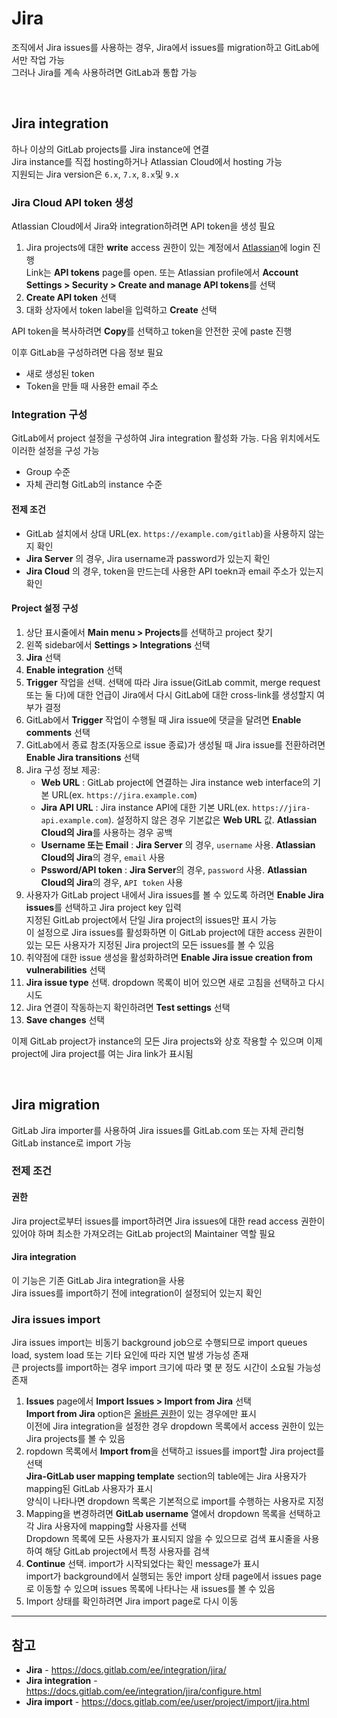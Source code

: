 # Jira

조직에서 Jira issues를 사용하는 경우, Jira에서 issues를 migration하고 GitLab에서만 작업 가능  
그러나 Jira를 계속 사용하려면 GitLab과 통합 가능

<br>

## Jira integration
하나 이상의 GitLab projects를 Jira instance에 연결  
Jira instance를 직접 hosting하거나 Atlassian Cloud에서 hosting 가능  
지원되는 Jira version은 `6.x`, `7.x`, `8.x`및 `9.x`

### Jira Cloud API token 생성
Atlassian Cloud에서 Jira와 integration하려면 API token을 생성 필요

1. Jira projects에 대한 **write** access 권한이 있는 계정에서 [Atlassian](https://id.atlassian.com/manage-profile/security/api-tokens)에 login 진행  
    Link는 **API tokens** page를 open. 또는 Atlassian profile에서 **Account Settings > Security > Create and manage API tokens**를 선택
2. **Create API token** 선택
3. 대화 상자에서 token label을 입력하고 **Create** 선택

API token을 복사하려면 **Copy**를 선택하고 token을 안전한 곳에 paste 진행

이후 GitLab을 구성하려면 다음 정보 필요
- 새로 생성된 token
- Token을 만들 때 사용한 email 주소

### Integration 구성
GitLab에서 project 설정을 구성하여 Jira integration 활성화 가능. 다음 위치에서도 이러한 설정을 구성 가능
- Group 수준
- 자체 관리형 GitLab의 instance 수준

#### 전제 조건
- GitLab 설치에서 상대 URL(ex. `https://example.com/gitlab`)을 사용하지 않는지 확인
- **Jira Server** 의 경우, Jira username과 password가 있는지 확인
- **Jira Cloud** 의 경우, token을 만드는데 사용한 API toekn과 email 주소가 있는지 확인

#### Project 설정 구성
1. 상단 표시줄에서 **Main menu > Projects**를 선택하고 project 찾기
2. 왼쪽 sidebar에서 **Settings > Integrations** 선택
3. **Jira** 선택
4. **Enable integration** 선택
5. **Trigger** 작업을 선택. 선택에 따라 Jira issue(GitLab commit, merge request 또는 둘 다)에 대한 언급이 Jira에서 다시 GitLab에 대한 cross-link를 생성할지 여부가 결정
6. GitLab에서 **Trigger** 작업이 수행될 때 Jira issue에 댓글을 달려면 **Enable comments** 선택
7. GitLab에서 종료 참조(자동으로 issue 종료)가 생성될 때 Jira issue를 전환하려면 **Enable Jira transitions** 선택
8. Jira 구성 정보 제공:
    - **Web URL** : GitLab project에 연결하는 Jira instance web interface의 기본 URL(ex. `https://jira.example.com`)
    - **Jira API URL** : Jira instance API에 대한 기본 URL(ex. `https://jira-api.example.com`). 설정하지 않은 경우 기본값은 **Web URL** 값. **Atlassian Cloud의 Jira**를 사용하는 경우 공백
    - **Username 또는 Email** : **Jira Server** 의 경우, `username` 사용. **Atlassian Cloud의 Jira**의 경우, `email` 사용
    - **Pssword/API token** : **Jira Server**의 경우, `password` 사용. **Atlassian Cloud의 Jira**의 경우, `API token` 사용
9. 사용자가 GitLab project 내에서 Jira issues를 볼 수 있도록 하려면 **Enable Jira issues**를 선택하고 Jira project key 입력  
    지정된 GitLab project에서 단일 Jira project의 issues만 표시 가능  
    이 설정으로 Jira issues를 활성화하면 이 GitLab project에 대한 access 권한이 있는 모든 사용자가 지정된 Jira project의 모든 issues를 볼 수 있음
10. 취약점에 대한 issue 생성을 활성화하려면 **Enable Jira issue creation from vulnerabilities** 선택
11. **Jira issue type** 선택. dropdown 목록이 비어 있으면 새로 고침을 선택하고 다시 시도
12. Jira 연결이 작동하는지 확인하려면 **Test settings** 선택
13. **Save changes** 선택

이제 GitLab project가 instance의 모든 Jira projects와 상호 작용할 수 있으며 이제 project에 Jira project를 여는 Jira link가 표시됨

<br>

## Jira migration
GitLab Jira importer를 사용하여 Jira issues를 GitLab.com 또는 자체 관리형 GitLab instance로 import 가능

### 전제 조건
#### 권한
Jira project로부터 issues를 import하려면 Jira issues에 대한 read access 권한이 있어야 하며 최소한 가져오려는 GitLab project의 Maintainer 역할 필요

#### Jira integration
이 기능은 기존 GitLab Jira integration을 사용  
Jira issues를 import하기 전에 integration이 설정되어 있는지 확인

### Jira issues import
Jira issues import는 비동기 background job으로 수행되므로 import queues load, system load 또는 기타 요인에 따라 지연 발생 가능성 존재  
큰 projects를 import하는 경우 import 크기에 따라 몇 분 정도 시간이 소요될 가능성 존재

1. **Issues** page에서 **Import Issues > Import from Jira** 선택  
    **Import from Jira** option은 [올바른 권한](https://github.com/bigmtn1113/GitLab-Note/blob/master/GitLab/GitLab%20%EC%82%AC%EC%9A%A9/Jira.md#%EA%B6%8C%ED%95%9C)이 있는 경우에만 표시  
    이전에 Jira integration을 설정한 경우 dropdown 목록에서 access 권한이 있는 Jira projects를 볼 수 있음
2. ropdown 목록에서 **Import from**을 선택하고 issues를 import할 Jira project를 선택  
    **Jira-GitLab user mapping template** section의 table에는 Jira 사용자가 mapping된 GitLab 사용자가 표시  
    양식이 나타나면 dropdown 목록은 기본적으로 import를 수행하는 사용자로 지정
3. Mapping을 변경하려면 **GitLab username** 열에서 dropdown 목록을 선택하고 각 Jira 사용자에 mapping할 사용자를 선택  
    Dropdown 목록에 모든 사용자가 표시되지 않을 수 있으므로 검색 표시줄을 사용하여 해당 GitLab project에서 특정 사용자를 검색
4. **Continue** 선택. import가 시작되었다는 확인 message가 표시  
    import가 background에서 실행되는 동안 import 상태 page에서 issues page로 이동할 수 있으며 issues 목록에 나타나는 새 issues를 볼 수 있음
5. Import 상태를 확인하려면 Jira import page로 다시 이동

<hr>

## 참고
- **Jira** - https://docs.gitlab.com/ee/integration/jira/
- **Jira integration** - https://docs.gitlab.com/ee/integration/jira/configure.html
- **Jira import** - https://docs.gitlab.com/ee/user/project/import/jira.html
